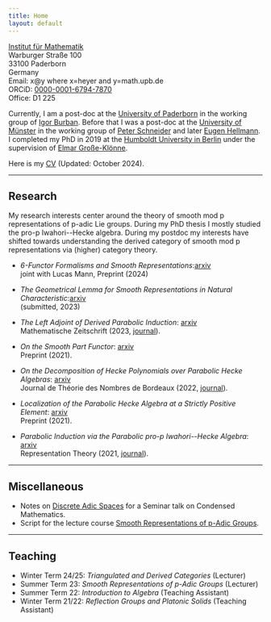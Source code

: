 ```yaml
---
title: Home
layout: default
---
```

[Institut für Mathematik](https://math.uni-paderborn.de/ueber-das-institut)<br>
Warburger Straße 100<br>
33100 Paderborn<br>
Germany<br>
Email: x@y where x=heyer and y=math.upb.de<br>
ORCiD: [0000-0001-6794-7870](https://orcid.org/0000-0001-6794-7870)<br>
Office: D1 225

Currently, I am a post-doc at the [University of Paderborn](https://www.uni-paderborn.de/) in the working group of [Igor Burban](https://math.uni-paderborn.de/ag/arbeitsgruppe-algebra). 
Before that I was a post-doc at the [University of Münster](https://www.uni-muenster.de/de/) in the working group of [Peter
Schneider](https://www.uni-muenster.de/Arithm/schneider/index.html) and later [Eugen Hellmann](https://www.uni-muenster.de/Arithm/hellmann/index.html). I completed my PhD in 2019 at the [Humboldt University in Berlin](https://www.mathematik.hu-berlin.de/en/front-page-en) under the supervision of [Elmar
Große-Klönne](https://www.mathematik.hu-berlin.de/de/forschung/forschungsgebiete/arithmetische-geometrie-und-zahlentheorie/grosse-kloenne).

Here is my [CV](/files/cv_heyer.pdf) (Updated: October 2024).

<hr>

## Research

My research interests center around the theory of smooth mod p representations of p-adic Lie groups. During my PhD thesis I mostly studied the pro-p Iwahori--Hecke algebra. During my postdoc my interests have shifted towards understanding the derived category of smooth mod p representations via (higher) category theory.

* _6-Functor Formalisms and Smooth Representations_:[arxiv](https://arxiv.org/abs/2410.13038)<br> 
	joint with Lucas Mann, Preprint (2024)

* _The Geometrical Lemma for Smooth Representations in Natural Characteristic_:[arxiv](https://arxiv.org/abs/2303.14721)<br> 
	(submitted, 2023)

* _The Left Adjoint of Derived Parabolic Induction_: [arxiv](https://arxiv.org/abs/2204.11581)<br>
	Mathematische Zeitschrift (2023, [journal](https://link.springer.com/article/10.1007/s00209-023-03385-5)).

* _On the Smooth Part Functor_: [arxiv](https://arxiv.org/abs/2108.05262)<br>
	Preprint (2021).

* _On the Decomposition of Hecke Polynomials over Parabolic Hecke Algebras_: [arxiv](https://arxiv.org/abs/2108.04535)<br>
	Journal de Théorie des Nombres de Bordeaux (2022, [journal](https://jtnb.centre-mersenne.org/articles/10.5802/jtnb.1235/)).

* _Localization of the Parabolic Hecke Algebra at a Strictly Positive Element_: [arxiv](https://arxiv.org/abs/2103.16949)<br>
	Preprint (2021).

* _Parabolic Induction via the Parabolic pro-p Iwahori--Hecke Algebra_: [arxiv](https://arxiv.org/abs/2010.08435)<br>
	Representation Theory (2021, [journal](https://www.ams.org/journals/ert/2021-25-28/S1088-4165-2021-00585-6/)).

<hr>

## Miscellaneous

* Notes on [Discrete Adic Spaces](/files/discrete_adic_spaces.pdf) for a
	Seminar talk on Condensed Mathematics.
* Script for the lecture course [Smooth Representations of p-Adic Groups](/files/smooth.pdf).

<hr>

## Teaching
* Winter Term 24/25: _Triangulated and Derived Categories_ (Lecturer)
* Summer Term 23: _Smooth Representations of p-Adic Groups_ (Lecturer)
* Summer Term 22: _Introduction to Algebra_ (Teaching Assistant)
* Winter Term 21/22: _Reflection Groups and Platonic Solids_ (Teaching Assistant)
